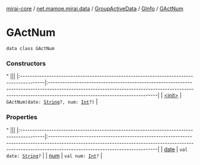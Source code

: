[mirai-core](../../../../index.md) / [net.mamoe.mirai.data](../../../index.md) / [GroupActiveData](../../index.md) / [GInfo](../index.md) / [GActNum](./index.md)

# GActNum

`data class GActNum`

### Constructors

"
                                    |||
                                    |:----------------------------------------------------------------------------------------|:---------------------------------------------------------------------------------------------------------------------------------------------------------------------------------------------------------|
                                    | [&lt;init&gt;](-init-.md) | `GActNum(date: `[`String`](https://kotlinlang.org/api/latest/jvm/stdlib/kotlin/-string/index.html)`?, num: `[`Int`](https://kotlinlang.org/api/latest/jvm/stdlib/kotlin/-int/index.html)`?)` |

### Properties

"
                                    |||
                                    |:----------------------------------------------------------------------------------------|:---------------------------------------------------------------------------------------------------------------------------------------------------------------------------------------------------------|
                                    | [date](date.md) | `val date: `[`String`](https://kotlinlang.org/api/latest/jvm/stdlib/kotlin/-string/index.html)`?` |
| [num](num.md) | `val num: `[`Int`](https://kotlinlang.org/api/latest/jvm/stdlib/kotlin/-int/index.html)`?` |

